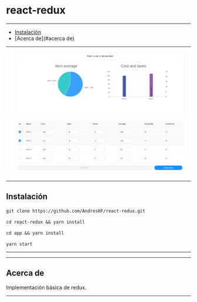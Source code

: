 # react-redux
---
- [Instalación](#instalación)
- [Acerca de](#acerca de)
---


<img src="https://github.com/AndresHF/react-redux/blob/master/img.png" />

---
<h2>Instalación</h2>

```
git clone https://github.com/AndresHF/react-redux.git
```

```
cd react-redux && yarn install
```

```
cd app && yarn install
```

```
yarn start
```

---

---
<h2>Acerca de</h2>

Implementación básica de redux. <br>

---
